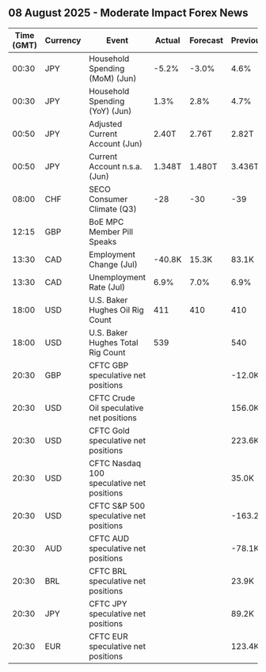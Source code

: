 ## 08 August 2025 - Moderate Impact Forex News

| Time (GMT) | Currency | Event | Actual | Forecast | Previous |
|------|----------|-------|--------|----------|----------|
| 00:30 | JPY | Household Spending (MoM) (Jun) | -5.2% | -3.0% | 4.6% |
| 00:30 | JPY | Household Spending (YoY) (Jun) | 1.3% | 2.8% | 4.7% |
| 00:50 | JPY | Adjusted Current Account (Jun) | 2.40T | 2.76T | 2.82T |
| 00:50 | JPY | Current Account n.s.a. (Jun) | 1.348T | 1.480T | 3.436T |
| 08:00 | CHF | SECO Consumer Climate (Q3) | -28 | -30 | -39 |
| 12:15 | GBP | BoE MPC Member Pill Speaks |  |  |  |
| 13:30 | CAD | Employment Change (Jul) | -40.8K | 15.3K | 83.1K |
| 13:30 | CAD | Unemployment Rate (Jul) | 6.9% | 7.0% | 6.9% |
| 18:00 | USD | U.S. Baker Hughes Oil Rig Count | 411 | 410 | 410 |
| 18:00 | USD | U.S. Baker Hughes Total Rig Count | 539 |  | 540 |
| 20:30 | GBP | CFTC GBP speculative net positions |  |  | -12.0K |
| 20:30 | USD | CFTC Crude Oil speculative net positions |  |  | 156.0K |
| 20:30 | USD | CFTC Gold speculative net positions |  |  | 223.6K |
| 20:30 | USD | CFTC Nasdaq 100 speculative net positions |  |  | 35.0K |
| 20:30 | USD | CFTC S&P 500 speculative net positions |  |  | -163.2K |
| 20:30 | AUD | CFTC AUD speculative net positions |  |  | -78.1K |
| 20:30 | BRL | CFTC BRL speculative net positions |  |  | 23.9K |
| 20:30 | JPY | CFTC JPY speculative net positions |  |  | 89.2K |
| 20:30 | EUR | CFTC EUR speculative net positions |  |  | 123.4K |
